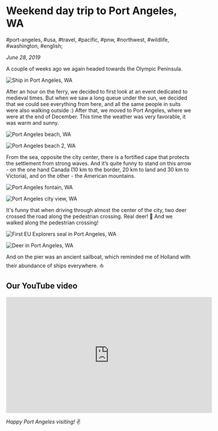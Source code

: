 # Weekend day trip to Port Angeles, WA

#port-angeles, #usa, #travel, #pacific, #pnw, #northwest, #wildlife, #washington, #english;

_June 28, 2019_

A couple of weeks ago we again headed towards the Olympic Peninsula.

![Ship in Port Angeles, WA](/images/weekend-day-trip-to-port-angeles-wa/1.jpg "Ship in Port Angeles, WA")

After an hour on the ferry, we decided to first look at an event dedicated to medieval times. But when we saw a long queue under the sun, we decided that we could see everything from here, and all the same people in suits were also walking outside :) After that, we moved to Port Angeles, where we were at the end of December. This time the weather was very favorable, it was warm and sunny.

![Port Angeles beach, WA](/images/weekend-day-trip-to-port-angeles-wa/2.jpg "Port Angeles beach, WA")

![Port Angeles beach 2, WA](/images/weekend-day-trip-to-port-angeles-wa/3.jpg "Port Angeles beach 2, WA")

From the sea, opposite the city center, there is a fortified cape that protects the settlement from strong waves. And it’s quite funny to stand on this arrow - on the one hand Canada (10 km to the border, 20 km to land and 30 km to Victoria), and on the other - the American mountains.

![Port Angeles fontain, WA](/images/weekend-day-trip-to-port-angeles-wa/4.jpg "Port Angeles fontain, WA")

![Port Angeles city view, WA](/images/weekend-day-trip-to-port-angeles-wa/5.jpg "Port Angelescity view, WA")

It's funny that when driving through almost the center of the city, two deer crossed the road along the pedestrian crossing. Real deer! 🦌 And we walked along the pedestrian crossing!

![First EU Explorers seal in Port Angeles, WA](/images/weekend-day-trip-to-port-angeles-wa/6.jpg "First EU Explorers seal in Port Angeles, WA")

![Deer in Port Angeles, WA](/images/weekend-day-trip-to-port-angeles-wa/7.jpg "Deer in Port Angeles, WA")

And on the pier was an ancient sailboat, which reminded me of Holland with their abundance of ships everywhere. ⛵️

## Our YouTube video

<iframe width="560" height="315" src="https://www.youtube.com/embed/55KawuirWk4" title="YouTube video player" frameborder="0" allow="accelerometer; autoplay; clipboard-write; encrypted-media; gyroscope; picture-in-picture" allowfullscreen></iframe>

_Happy Port Angeles visiting!_ :v:
